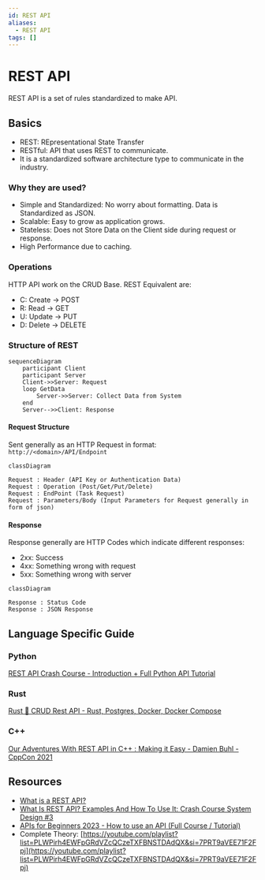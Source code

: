 ```yaml
---
id: REST API
aliases:
  - REST API
tags: []
---
```


# REST API

REST API is a set of rules standardized to make API.

## Basics

- REST: REpresentational State Transfer
- RESTful: API that uses REST to communicate.
- It is a standardized software architecture type to communicate in the industry.

### Why they are used?

- Simple and Standardized: No worry about formatting. Data is Standardized as JSON.
- Scalable: Easy to grow as application grows.
- Stateless: Does not Store Data on the Client side during request or response.
- High Performance due to caching.

### Operations

HTTP API work on the CRUD Base. REST Equivalent are:

- C: Create -> POST
- R: Read -> GET
- U: Update -> PUT
- D: Delete -> DELETE

### Structure of REST

```mermaid
sequenceDiagram
    participant Client
    participant Server
    Client->>Server: Request
    loop GetData
        Server->>Server: Collect Data from System
    end
    Server-->>Client: Response
```

#### Request Structure

Sent generally as an HTTP Request in format: `http://<domain>/API/Endpoint`

```mermaid
classDiagram

Request : Header (API Key or Authentication Data)
Request : Operation (Post/Get/Put/Delete)
Request : EndPoint (Task Request)
Request : Parameters/Body (Input Parameters for Request generally in form of json)

```

#### Response

Response generally are HTTP Codes which indicate different responses:

- 2xx: Success
- 4xx: Something wrong with request
- 5xx: Something wrong with server

```mermaid
classDiagram

Response : Status Code
Response : JSON Response
```

## Language Specific Guide

### Python

[ REST API Crash Course - Introduction + Full Python API Tutorial ](https://youtu.be/qbLc5a9jdXo?si=WO_hBfZmHKi-Q1Zz)

### Rust

[ Rust 🦀 CRUD Rest API - Rust, Postgres, Docker, Docker Compose ](https://youtu.be/vhNoiBOuW94?si=tPZjbAcBq6BLbaKC)

### C++

[ Our Adventures With REST API in C++ : Making it Easy - Damien Buhl - CppCon 2021 ](https://youtu.be/KM9RezKLdVc?si=Nbmjdv8S47GMyvhC)

## Resources
- [What is a REST API?](https://youtu.be/lsMQRaeKNDk?si=9NM1kybCorz84OQT)
- [ What Is REST API? Examples And How To Use It: Crash Course System Design #3](https://youtu.be/-mN3VyJuCjM?si=NzJPqY_NIGa95rxY)
- [ APIs for Beginners 2023 - How to use an API (Full Course / Tutorial) ](https://youtu.be/WXsD0ZgxjRw?si=nwCpAtx0TbiZ0btI)
- Complete Theory: [https://youtube.com/playlist?list=PLWPirh4EWFpGRdVZcQCzeTXFBNSTDAdQX&si=7PRT9aVEE71F2Fpj](https://youtube.com/playlist?list=PLWPirh4EWFpGRdVZcQCzeTXFBNSTDAdQX&si=7PRT9aVEE71F2Fpj)
